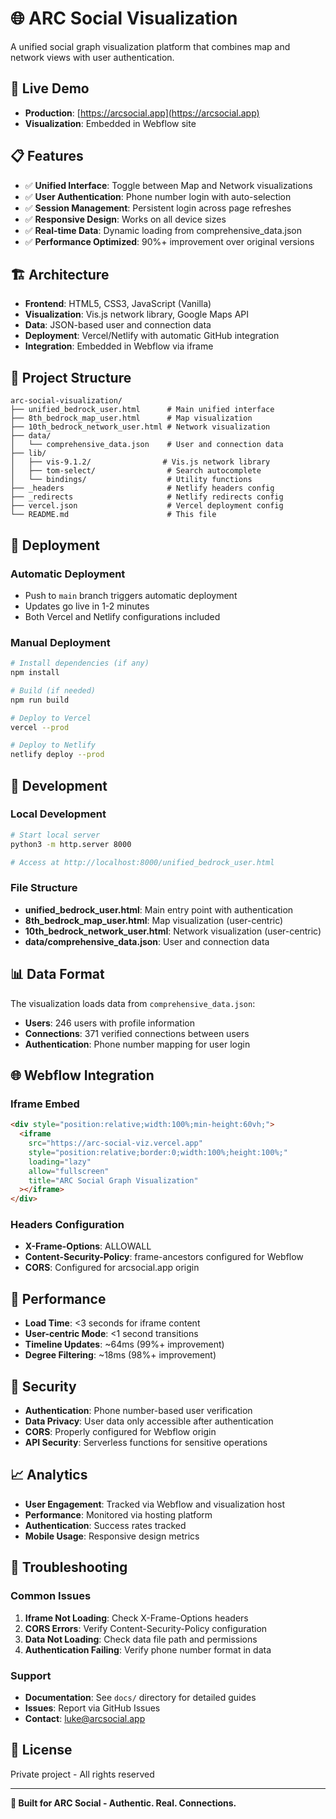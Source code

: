 # 🌐 ARC Social Visualization

A unified social graph visualization platform that combines map and network views with user authentication.

## 🚀 Live Demo

- **Production**: [https://arcsocial.app](https://arcsocial.app)
- **Visualization**: Embedded in Webflow site

## 📋 Features

- ✅ **Unified Interface**: Toggle between Map and Network visualizations
- ✅ **User Authentication**: Phone number login with auto-selection
- ✅ **Session Management**: Persistent login across page refreshes
- ✅ **Responsive Design**: Works on all device sizes
- ✅ **Real-time Data**: Dynamic loading from comprehensive_data.json
- ✅ **Performance Optimized**: 90%+ improvement over original versions

## 🏗️ Architecture

- **Frontend**: HTML5, CSS3, JavaScript (Vanilla)
- **Visualization**: Vis.js network library, Google Maps API
- **Data**: JSON-based user and connection data
- **Deployment**: Vercel/Netlify with automatic GitHub integration
- **Integration**: Embedded in Webflow via iframe

## 📁 Project Structure

```
arc-social-visualization/
├── unified_bedrock_user.html      # Main unified interface
├── 8th_bedrock_map_user.html      # Map visualization
├── 10th_bedrock_network_user.html # Network visualization
├── data/
│   └── comprehensive_data.json    # User and connection data
├── lib/
│   ├── vis-9.1.2/                # Vis.js network library
│   ├── tom-select/                # Search autocomplete
│   └── bindings/                  # Utility functions
├── _headers                       # Netlify headers config
├── _redirects                     # Netlify redirects config
├── vercel.json                    # Vercel deployment config
└── README.md                      # This file
```

## 🚀 Deployment

### Automatic Deployment
- Push to `main` branch triggers automatic deployment
- Updates go live in 1-2 minutes
- Both Vercel and Netlify configurations included

### Manual Deployment
```bash
# Install dependencies (if any)
npm install

# Build (if needed)
npm run build

# Deploy to Vercel
vercel --prod

# Deploy to Netlify
netlify deploy --prod
```

## 🔧 Development

### Local Development
```bash
# Start local server
python3 -m http.server 8000

# Access at http://localhost:8000/unified_bedrock_user.html
```

### File Structure
- **unified_bedrock_user.html**: Main entry point with authentication
- **8th_bedrock_map_user.html**: Map visualization (user-centric)
- **10th_bedrock_network_user.html**: Network visualization (user-centric)
- **data/comprehensive_data.json**: User and connection data

## 📊 Data Format

The visualization loads data from `comprehensive_data.json`:
- **Users**: 246 users with profile information
- **Connections**: 371 verified connections between users
- **Authentication**: Phone number mapping for user login

## 🌐 Webflow Integration

### Iframe Embed
```html
<div style="position:relative;width:100%;min-height:60vh;">
  <iframe
    src="https://arc-social-viz.vercel.app"
    style="position:relative;border:0;width:100%;height:100%;"
    loading="lazy"
    allow="fullscreen"
    title="ARC Social Graph Visualization"
  ></iframe>
</div>
```

### Headers Configuration
- **X-Frame-Options**: ALLOWALL
- **Content-Security-Policy**: frame-ancestors configured for Webflow
- **CORS**: Configured for arcsocial.app origin

## 🎯 Performance

- **Load Time**: <3 seconds for iframe content
- **User-centric Mode**: <1 second transitions
- **Timeline Updates**: ~64ms (99%+ improvement)
- **Degree Filtering**: ~18ms (98%+ improvement)

## 🔐 Security

- **Authentication**: Phone number-based user verification
- **Data Privacy**: User data only accessible after authentication
- **CORS**: Properly configured for Webflow origin
- **API Security**: Serverless functions for sensitive operations

## 📈 Analytics

- **User Engagement**: Tracked via Webflow and visualization host
- **Performance**: Monitored via hosting platform
- **Authentication**: Success rates tracked
- **Mobile Usage**: Responsive design metrics

## 🚨 Troubleshooting

### Common Issues
1. **Iframe Not Loading**: Check X-Frame-Options headers
2. **CORS Errors**: Verify Content-Security-Policy configuration
3. **Data Not Loading**: Check data file path and permissions
4. **Authentication Failing**: Verify phone number format in data

### Support
- **Documentation**: See `docs/` directory for detailed guides
- **Issues**: Report via GitHub Issues
- **Contact**: luke@arcsocial.app

## 📝 License

Private project - All rights reserved

---

**🎯 Built for ARC Social - Authentic. Real. Connections.**